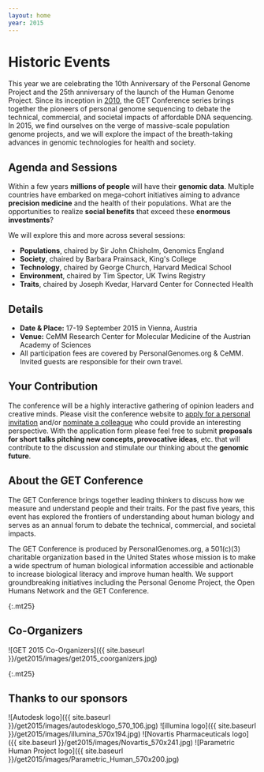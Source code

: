 ```yaml
---
layout: home
year: 2015
---
```


# Historic Events

This year we are celebrating the 10th Anniversary of the Personal Genome Project and the 25th anniversary of the launch of the Human Genome Project. Since its inception in [2010](http://www.getconference.org/GET2010/index.html), the GET Conference series brings together the pioneers of personal genome sequencing to debate the technical, commercial, and societal impacts of affordable DNA sequencing. In 2015, we find ourselves on the verge of massive-scale population genome projects, and we will explore the impact of the breath-taking advances in genomic technologies for health and society.

## Agenda and Sessions

Within a few years **millions of people** will have their **genomic data**. Multiple countries have embarked on mega-cohort initiatives aiming to advance **precision medicine** and the health of their populations. What are the opportunities to realize **social benefits** that exceed these **enormous investments**?

We will explore this and more across several sessions:

*   **Populations**, chaired by Sir John Chisholm, Genomics England
*   **Society**, chaired by Barbara Prainsack, King's College
*   **Technology**, chaired by George Church, Harvard Medical School
*   **Environment**, chaired by Tim Spector, UK Twins Registry
*   **Traits**, chaired by Joseph Kvedar, Harvard Center for Connected Health

## Details

*   **Date & Place:** 17-19 September 2015 in Vienna, Austria
*   **Venue:** CeMM Research Center for Molecular Medicine of the Austrian Academy of Sciences
*   All participation fees are covered by PersonalGenomes.org & CeMM. Invited guests are responsible for their own travel.

## Your Contribution

The conference will be a highly interactive gathering of opinion leaders and creative minds. Please visit the conference website to [apply for a personal invitation](http://www.getconference.org/apply.html) and/or [nominate a colleague](http://www.getconference.org/nominate.html) who could provide an interesting perspective. With the application form please feel free to submit **proposals for short talks pitching new concepts, provocative ideas**, etc. that will contribute to the discussion and stimulate our thinking about the **genomic future**.

## About the GET Conference

The GET Conference brings together leading thinkers to discuss how we measure and understand people and their traits. For the past five years, this event has explored the frontiers of understanding about human biology and serves as an annual forum to debate the technical, commercial, and societal impacts.

The GET Conference is produced by PersonalGenomes.org, a 501(c)(3) charitable organization based in the United States whose mission is to make a wide spectrum of human biological information accessible and actionable to increase biological literacy and improve human health. We support groundbreaking initiatives including the Personal Genome Project, the Open Humans Network and the GET Conference.

{:.mt25}
## Co-Organizers

![GET 2015 Co-Organizers]({{ site.baseurl }}/get2015/images/get2015_coorganizers.jpg)

{:.mt25}
## Thanks to our sponsors

![Autodesk logo]({{ site.baseurl }}/get2015/images/autodesklogo_570_106.jpg)
![illumina logo]({{ site.baseurl }}/get2015/images/illumina_570x194.jpg)
![Novartis Pharmaceuticals logo]({{ site.baseurl }}/get2015/images/Novartis_570x241.jpg)
![Parametric Human Project logo]({{ site.baseurl }}/get2015/images/Parametric_Human_570x200.jpg)
